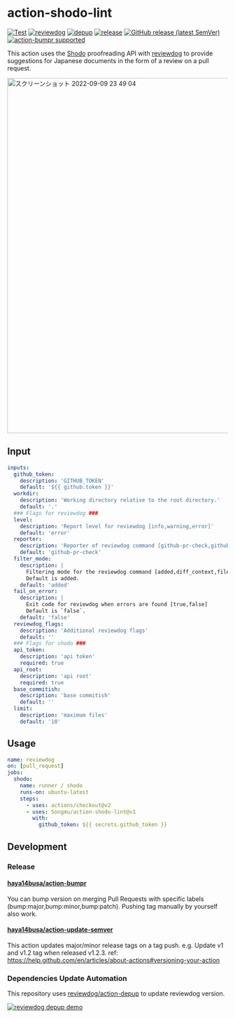 # action-shodo-lint

[![Test](https://github.com/Songmu/action-shodo-lint/workflows/Test/badge.svg)](https://github.com/Songmu/action-shodo-lint/actions?query=workflow%3ATest)
[![reviewdog](https://github.com/Songmu/action-shodo-lint/workflows/reviewdog/badge.svg)](https://github.com/Songmu/action-shodo-lint/actions?query=workflow%3Areviewdog)
[![depup](https://github.com/Songmu/action-shodo-lint/workflows/depup/badge.svg)](https://github.com/Songmu/action-shodo-lint/actions?query=workflow%3Adepup)
[![release](https://github.com/Songmu/action-shodo-lint/workflows/release/badge.svg)](https://github.com/Songmu/action-shodo-lint/actions?query=workflow%3Arelease)
[![GitHub release (latest SemVer)](https://img.shields.io/github/v/release/Songmu/action-shodo-lint?logo=github&sort=semver)](https://github.com/Songmu/action-shodo-lint/releases)
[![action-bumpr supported](https://img.shields.io/badge/bumpr-supported-ff69b4?logo=github&link=https://github.com/haya14busa/action-bumpr)](https://github.com/haya14busa/action-bumpr)

This action uses the [Shodo](https://shodo.ink) proofreading API with [reviewdog](https://github.com/reviewdog/reviewdog) to provide suggestions for Japanese documents in the form of a review on a pull request.

<img width="811" alt="スクリーンショット 2022-09-09 23 49 04" src="https://user-images.githubusercontent.com/177122/189533601-b01f9a2a-a488-40ed-b7a0-aafebfed555b.png">

## Input

```yaml
inputs:
  github_token:
    description: 'GITHUB_TOKEN'
    default: '${{ github.token }}'
  workdir:
    description: 'Working directory relative to the root directory.'
    default: '.'
  ### Flags for reviewdog ###
  level:
    description: 'Report level for reviewdog [info,warning,error]'
    default: 'error'
  reporter:
    description: 'Reporter of reviewdog command [github-pr-check,github-check,github-pr-review].'
    default: 'github-pr-check'
  filter_mode:
    description: |
      Filtering mode for the reviewdog command [added,diff_context,file,nofilter].
      Default is added.
    default: 'added'
  fail_on_error:
    description: |
      Exit code for reviewdog when errors are found [true,false]
      Default is `false`.
    default: 'false'
  reviewdog_flags:
    description: 'Additional reviewdog flags'
    default: ''
  ### Flags for shodo ###
  api_token:
    description: 'api token'
    required: true
  api_root:
    description: 'api root'
    required: true
  base_commitish:
    description: 'base commitish'
    default: ''
  limit:
    description: 'maximum files'
    default: '10'
```

## Usage
<!-- TODO: update. replace `template` with the linter name -->

```yaml
name: reviewdog
on: [pull_request]
jobs:
  shodo:
    name: runner / shodo
    runs-on: ubuntu-latest
    steps:
      - uses: actions/checkout@v2
      - uses: Songmu/action-shodo-lint@v1
        with:
          github_token: ${{ secrets.github_token }}
```

## Development

### Release

#### [haya14busa/action-bumpr](https://github.com/haya14busa/action-bumpr)
You can bump version on merging Pull Requests with specific labels (bump:major,bump:minor,bump:patch).
Pushing tag manually by yourself also work.

#### [haya14busa/action-update-semver](https://github.com/haya14busa/action-update-semver)

This action updates major/minor release tags on a tag push. e.g. Update v1 and v1.2 tag when released v1.2.3.
ref: https://help.github.com/en/articles/about-actions#versioning-your-action

### Dependencies Update Automation
This repository uses [reviewdog/action-depup](https://github.com/reviewdog/action-depup) to update
reviewdog version.

[![reviewdog depup demo](https://user-images.githubusercontent.com/3797062/73154254-170e7500-411a-11ea-8211-912e9de7c936.png)](https://github.com/Songmu/action-shodo-lint/pull/6)
